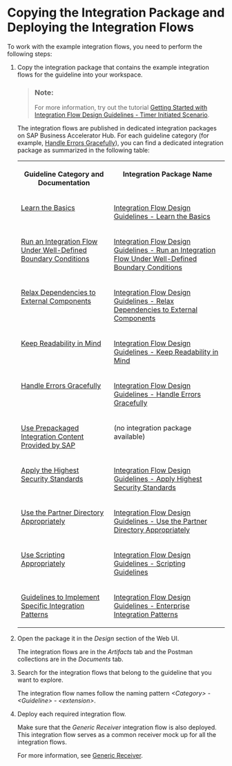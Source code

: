 <!-- loio2cb1d31f227947e98e02fd0ede360c8c -->

# Copying the Integration Package and Deploying the Integration Flows



To work with the example integration flows, you need to perform the following steps:

1.  Copy the integration package that contains the example integration flows for the guideline into your workspace.

    > ### Note:  
    > For more information, try out the tutorial [Getting Started with Integration Flow Design Guidelines - Timer Initiated Scenario](https://developers.sap.com/tutorials/btp-integration-suite-design-guidelines.html).

    The integration flows are published in dedicated integration packages on SAP Business Accelerator Hub. For each guideline category \(for example, [Handle Errors Gracefully](handle-errors-gracefully-42c95f7.md)\), you can find a dedicated integration package as summarized in the following table:


    <table>
    <tr>
    <th valign="top">

    Guideline Category and Documentation
    
    </th>
    <th valign="top">

    Integration Package Name
    
    </th>
    </tr>
    <tr>
    <td valign="top">
    
    [Learn the Basics](learn-the-basics-ebc6034.md) 
    
    </td>
    <td valign="top">
    
    [Integration Flow Design Guidelines - Learn the Basics](https://api.sap.com/package/DesignGuidelinesModelingBasics/integrationflow) 
    
    </td>
    </tr>
    <tr>
    <td valign="top">
    
    [Run an Integration Flow Under Well-Defined Boundary Conditions](run-an-integration-flow-under-well-defined-boundary-conditions-f8cf974.md) 
    
    </td>
    <td valign="top">
    
    [Integration Flow Design Guidelines - Run an Integration Flow Under Well-Defined Boundary Conditions](https://api.sap.com/package/DesignGuidelinesManageResources?section=Overview) 
    
    </td>
    </tr>
    <tr>
    <td valign="top">
    
    [Relax Dependencies to External Components](relax-dependencies-to-external-components-3ea1e33.md) 
    
    </td>
    <td valign="top">
    
    [Integration Flow Design Guidelines - Relax Dependencies to External Components](https://api.sap.com/package/DesignGuidelinesRelaxDependenciestoExternalComponents?section=Overview) 
    
    </td>
    </tr>
    <tr>
    <td valign="top">
    
    [Keep Readability in Mind](keep-readability-in-mind-578fa77.md) 
    
    </td>
    <td valign="top">
    
    [Integration Flow Design Guidelines - Keep Readability in Mind](https://api.sap.com/package/DesignGuidelinesKeepReadabilityinMind?section=Overview) 
    
    </td>
    </tr>
    <tr>
    <td valign="top">
    
    [Handle Errors Gracefully](handle-errors-gracefully-42c95f7.md) 
    
    </td>
    <td valign="top">
    
    [Integration Flow Design Guidelines - Handle Errors Gracefully](https://api.sap.com/package/DesignGuidelinesHandleErrors?section=Overview) 
    
    </td>
    </tr>
    <tr>
    <td valign="top">
    
    [Use Prepackaged Integration Content Provided by SAP](use-prepackaged-integration-content-provided-by-sap-95c68ce.md) 
    
    </td>
    <td valign="top">
    
    \(no integration package available\)
    
    </td>
    </tr>
    <tr>
    <td valign="top">
    
    [Apply the Highest Security Standards](apply-the-highest-security-standards-201fd43.md) 
    
    </td>
    <td valign="top">
    
    [Integration Flow Design Guidelines - Apply Highest Security Standards](https://api.sap.com/package/DesignGuidelinesApplySecurity?section=Overview) 
    
    </td>
    </tr>
    <tr>
    <td valign="top">
    
    [Use the Partner Directory Appropriately](use-the-partner-directory-appropriately-6e00412.md) 
    
    </td>
    <td valign="top">
    
    [Integration Flow Design Guidelines - Use the Partner Directory Appropriately](https://api.sap.com/package/IntegrationFlowDesignGuidelinesPartnerDirectoryGuidelines?section=Overview) 
    
    </td>
    </tr>
    <tr>
    <td valign="top">
    
    [Use Scripting Appropriately](use-scripting-appropriately-d4dc13c.md) 
    
    </td>
    <td valign="top">
    
    [Integration Flow Design Guidelines - Scripting Guidelines](https://api.sap.com/package/IntegrationFlowDesignGuidelinesScriptingGuidelines/integrationflow) 
    
    </td>
    </tr>
    <tr>
    <td valign="top">
    
    [Guidelines to Implement Specific Integration Patterns](guidelines-to-implement-specific-integration-patterns-eaf929e.md) 
    
    </td>
    <td valign="top">
    
    [Integration Flow Design Guidelines - Enterprise Integration Patterns](https://api.sap.com/package/DesignGuidelinesPatterns?section=Overview) 
    
    </td>
    </tr>
    </table>
    
2.  Open the package it in the *Design* section of the Web UI.

    The integration flows are in the *Artifacts* tab and the Postman collections are in the *Documents* tab.

3.  Search for the integration flows that belong to the guideline that you want to explore.

    The integration flow names follow the naming pattern *<Category\> - <Guideline\> - <extension\>*.

4.  Deploy each required integration flow.

    Make sure that the *Generic Receiver* integration flow is also deployed. This integration flow serves as a common receiver mock up for all the integration flows.

    For more information, see [Generic Receiver](generic-receiver-83a6970.md).


